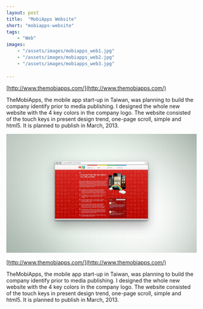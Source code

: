 ```yaml
---
layout: post
title:  "MobiApps Website"
short: "mobiapps-website"
tags:
    - "Web"
images: 
    - "/assets/images/mobiapps_web1.jpg"
    - "/assets/images/mobiapps_web2.jpg"
    - "/assets/images/mobiapps_web3.jpg"

---
```

[http://www.themobiapps.com/](http://www.themobiapps.com/)

TheMobiApps, the mobile app start-up in Taiwan, was planning to build the company identify prior to media publishing. I designed the whole new website with the 4 key colors in the company logo. The website consisted of the touch keys in present design trend, one-page scroll, simple and html5. It is planned to publish in March, 2013.

<!--more-->
![MobiApps](/assets/images/mobiapps_web1.jpg)

[http://www.themobiapps.com/](http://www.themobiapps.com/)

TheMobiApps, the mobile app start-up in Taiwan, was planning to build the company identify prior to media publishing. I designed the whole new website with the 4 key colors in the company logo. The website consisted of the touch keys in present design trend, one-page scroll, simple and html5. It is planned to publish in March, 2013.